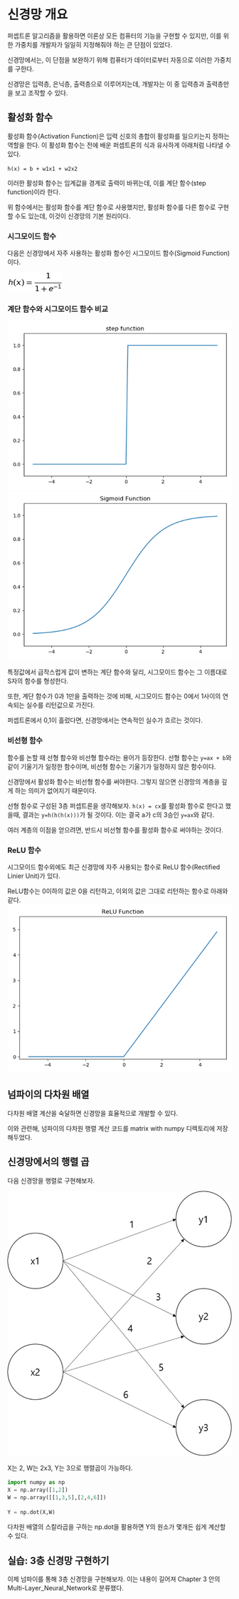 # 신경망 개요
퍼셉트론 알고리즘을 활용하면 이론상 모든 컴퓨터의 기능을 구현할 수 있지만, 이를 위한 가중치를 개발자가 일일히 지정해줘야 하는 큰 단점이 있었다.
<p>신경망에서는, 이 단점을 보완하기 위해 컴퓨터가 데이터로부터 자동으로 이러한 가중치를 구한다.</p>

신경망은 입력층, 은닉층, 출력층으로 이루어지는데, 개발자는 이 중 입력층과 출력층만을 보고 조작할 수 있다.

## 활성화 함수
활성화 함수(Activation Function)은 입력 신호의 총합이 활성화를 일으키는지 정하는 역할을 한다. 이 활성화 함수는 전에 배운 퍼셉트론의 식과 유사하게 아래처럼 나타낼 수 있다.

`h(x) = b + w1x1 + w2x2`

이러한 활성화 함수는 임계값을 경계로 출력이 바뀌는데, 이를 계단 함수(step function)이라 한다.

위 함수에서는 활성화 함수를 계단 함수로 사용했지만, 활성화 함수를 다른 함수로 구현할 수도 있는데, 이것이 신경망의 기본 원리이다.

### 시그모이드 함수
다음은 신경망에서 자주 사용하는 활성화 함수인 시그모이드 함수(Sigmoid Function)이다.

![img](./img/sigmoid.png)

### 계단 함수와 시그모이드 함수 비교
![img](./img/stepFunction.png)
![img](./img/sigmoidFunction.png)

특정값에서 급작스럽게 값이 변하는 계단 함수와 달리, 시그모이드 함수는 그 이름대로 S자의 함수를 형성한다.

또한, 계단 함수가 0과 1만을 출력하는 것에 비해, 시그모이드 함수는 0에서 1사이의 연속되는 실수를 리턴값으로 가진다.

퍼셉트론에서 0,1이 흘렀다면, 신경망에서는 연속적인 실수가 흐르는 것이다.

### 비선형 함수
함수를 논할 때 선형 함수와 비선형 함수라는 용어가 등장한다.
선형 함수는 `y=ax + b`와 같이 기울기가 일정한 함수이며, 비선형 함수는 기울기가 일정하지 않은 함수이다.

신경망에서 활성화 함수는 비선형 함수를 써야한다. 그렇지 않으면 신경망의 계층을 깊게 하는 의미가 없어지기 때문이다.

선형 함수로 구성된 3층 퍼셉트론을 생각해보자.
`h(x) = cx`를 활성화 함수로 한다고 했을때, 결과는 `y=h(h(h(x)))`가 될 것이다.
이는 결국 a가 c의 3승인 `y=ax`와 같다.

여러 계층의 이점을 얻으려면, 반드시 비선형 함수를 활성화 함수로 써야하는 것이다.

### ReLU 함수
시그모이드 함수외에도 최근 신경망에 자주 사용되는 함수로 ReLU 함수(Rectified Linier Unit)가 있다.

ReLU함수는 0이하의 값은 0을 리턴하고, 이외의 값은 그대로 리턴하는 함수로 아래와 같다.
![img](./img/ReLUFunction.png)

## 넘파이의 다차원 배열
다차원 배열 계산을 숙달하면 신경망을 효율적으로 개발할 수 있다.

이와 관련해, 넘파이의 다차원 행렬 계산 코드를 matrix with numpy 디렉토리에 저장해두었다.

## 신경망에서의 행렬 곱
다음 신경망을 행렬로 구현해보자.

![img](./img/matrixnet.png)

X는 2, W는 2x3, Y는 3으로 행렬곱이 가능하다.

~~~python
import numpy as np
X = np.array([1,2])
W = np.array([[1,3,5],[2,4,6]])

Y = np.dot(X,W)
~~~

다차원 배열의 스칼라곱을 구하는 np.dot을 활용하면 Y의 원소가 몇개든 쉽게 계산할 수 있다.

## 실습: 3층 신경망 구현하기
이제 넘파이를 통해 3층 신경망을 구현해보자.
이는 내용이 길어져 Chapter 3 안의 Multi-Layer_Neural_Network로 분류했다.